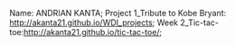 Name: ANDRIAN KANTA;
Project 1_Tribute to Kobe Bryant: http://akanta21.github.io/WDI_projects;
Week 2_Tic-tac-toe:http://akanta21.github.io/tic-tac-toe/;
